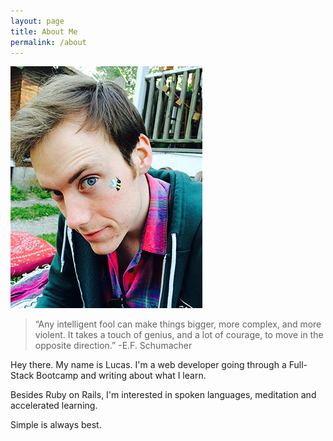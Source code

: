 ```yaml
---
layout: page
title: About Me
permalink: /about
---
```


![Lucas Moore](/assets/lucas.jpg "Lucas Moore")

>“Any intelligent fool can make things bigger, more complex, and more violent. 
>It takes a touch of genius, and a lot of courage, to move in the opposite direction.”
>-E.F. Schumacher
>

Hey there. My name is Lucas. I'm a web developer going through a Full-Stack Bootcamp and writing about what I learn. 

Besides Ruby on Rails, I'm interested in spoken languages, meditation and accelerated learning. 

Simple is always best. 